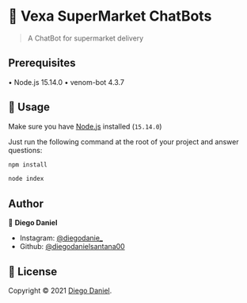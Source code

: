 # 📱 Vexa SuperMarket ChatBots

> A ChatBot for supermarket delivery

## Prerequisites
  • Node.js 15.14.0
  • venom-bot 4.3.7

## 🚀 Usage

Make sure you have [Node.js]([https://docs.flutter.dev/get-started/install](https://nodejs.org/pt-br/download)) installed (`15.14.0`)

Just run the following command at the root of your project and answer questions:

```sh
npm install
```

```sh
node index
```

## Author
👤 **Diego Daniel**
- Instagram: [@diegodanie_](https://instagram.com/diegodanie_)
- Github: [@diegodanielsantana00](https://github.com/diegodanielsantana00)

## 📝 License
Copyright © 2021 [Diego Daniel](https://github.com/diegodanielsantana00).<br />

